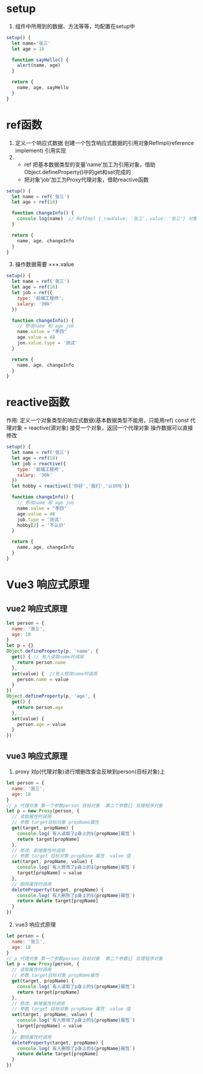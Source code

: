 
# setup 
1. 组件中所用到的数据、方法等等，均配置在setup中
```js
setup() {
  let name='张三'
  let age = 18

  function sayHello() {
    alert(name, age)
  }

  return {
    name, age, sayHello
  }
}
```

# ref函数
1. 定义一个响应式数据
创建一个包含响应式数据的引用对象RefImpl(reference implement) 引用实现
2. 
    * ref 把基本数据类型的变量'name'加工为引用对象，借助Object.defineProperty()中的get和set完成的
    * 把对象'job'加工为Proxy代理对象，借助reactive函数
```js
setup() {
  let name = ref('张三')
  let age = ref(18)

  function changeInfo() {
    console.log(name)  // RefImpl {_rawValue: '张三'，value: '张三'} 对象
  }

  return {
    name, age, changeInfo
  }
}
```
3. 操作数据需要 ×××.value 
```js
setup() {
  let name = ref('张三')
  let age = ref(18)
  let job = ref({
    type: '前端工程师',
    salary: '30k'
  })

  function changeInfo() {
    // 修改name 和 age job
    name.value = "李四"
    age.value = 48
    jon.value.type = '测试'
  }

  return {
    name, age, changeInfo
  }
}
```

# reactive函数
作用: 定义一个对象类型的响应式数据(基本数据类型不能用，只能用ref)
const 代理对象 = reactive(源对象) 接受一个对象，返回一个代理对象
操作数据可以直接修改
```js
setup() {
  let name = ref('张三')
  let age = ref(18)
  let job = reactive({
    type: '前端工程师',
    salary: '30k'
  })
  let hobby = reactive(['你好','我们','认识吗'])

  function changeInfo() {
    // 修改name 和 age job
    name.value = "李四"
    age.value = 48
    job.type = '测试'
    hobby[2] = '不认识'
  }

  return {
    name, age, changeInfo
  }
}
```

# Vue3 响应式原理

## vue2 响应式原理
```js
let person = {
  name: '张三',
  age: 18
}
let p = {}
Object.defineProperty(p, 'name', {
  get() { // 有人读取name时调用
    return person.name
  },
  set(value) {  //有人修改name时调用
    person.name = value
  }
})
Object.defineProperty(p, 'age', {
  get() {  
    return person.age
  },
  set(value) {
    person.age = value
  }
})
```

## vue3 响应式原理
1. proxy
对p(代理对象)进行增删改查会反映到person(目标对象)上
```js
let person = {
  name: '张三',
  age: 18
}
// p 代理对象 第一个参数person 目标对象  第二个参数{} 处理程序对象
let p = new Proxy(person, {
  // 读取属性时调用
  // 参数 target目标对象 propName属性
  get(target, propName) {
    console.log(`有人读取了p身上的${propName}属性`)
    return target[propName]
  },
  // 修改、新增属性时调用
  // 参数 target 目标对象 propName 属性  value 值
  set(target, propName, value) {
    console.log(`有人修改了p身上的${propName}属性`)
    target[propName] = value
  },
  // 删除属性时调用
  deleteProperty(target, propName) {
    console.log(`有人删除了p身上的${propName}属性`)
    return delete target[propName]
  }
})
```

2. vue3 响应式原理
```js
let person = {
  name: '张三',
  age: 18
}
// p 代理对象 第一个参数person 目标对象  第二个参数{} 处理程序对象
let p = new Proxy(person, {
  // 读取属性时调用
  // 参数 target目标对象 propName属性
  get(target, propName) {
    console.log(`有人读取了p身上的${propName}属性`)
    return target[propName]
  },
  // 修改、新增属性时调用
  // 参数 target 目标对象 propName 属性  value 值
  set(target, propName, value) {
    console.log(`有人修改了p身上的${propName}属性`)
    target[propName] = value
  },
  // 删除属性时调用
  deleteProperty(target, propName) {
    console.log(`有人删除了p身上的${propName}属性`)
    return delete target[propName]
  }
})
```

